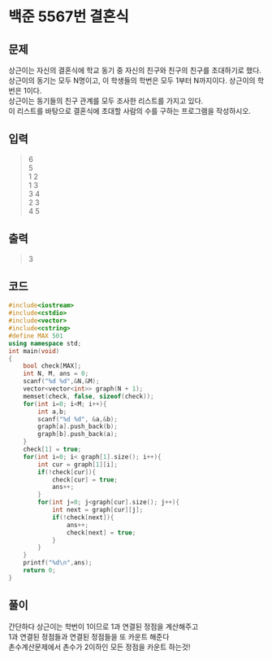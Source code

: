 # 백준 5567번 결혼식

## 문제
상근이는 자신의 결혼식에 학교 동기 중 자신의 친구와 친구의 친구를 초대하기로 했다.</br>
상근이의 동기는 모두 N명이고, 이 학생들의 학번은 모두 1부터 N까지이다. 상근이의 학번은 1이다.</br>
상근이는 동기들의 친구 관계를 모두 조사한 리스트를 가지고 있다. </br>
이 리스트를 바탕으로 결혼식에 초대할 사람의 수를 구하는 프로그램을 작성하시오.</br>

## 입력
> 6</br>
5</br>
1 2</br>
1 3</br>
3 4</br>
2 3</br>
4 5</br>

## 출력
> 3

## 코드

```c++
#include<iostream>
#include<cstdio>
#include<vector>
#include<cstring>
#define MAX 501
using namespace std;
int main(void)
{
    bool check[MAX];
    int N, M, ans = 0;
    scanf("%d %d",&N,&M);
    vector<vector<int>> graph(N + 1);
    memset(check, false, sizeof(check));
    for(int i=0; i<M; i++){
        int a,b;
        scanf("%d %d", &a,&b);
        graph[a].push_back(b);
        graph[b].push_back(a);
    }
    check[1] = true;
    for(int i=0; i< graph[1].size(); i++){
        int cur = graph[1][i];
        if(!check[cur]){
            check[cur] = true;
            ans++;
        }
        for(int j=0; j<graph[cur].size(); j++){
            int next = graph[cur][j];
            if(!check[next]){
                ans++;
                check[next] = true;
            }
        }
    }
    printf("%d\n",ans);
    return 0;
}
```

## 풀이
간단하다 상근이는 학번이 1이므로 1과 연결된 정점을 계산해주고 </br>
1과 연결된 정점들과 연결된 정점들을 또 카운트 해준다 </br>
촌수계산문제에서 촌수가 2이하인 모든 정점을 카운트 하는것!</br>

